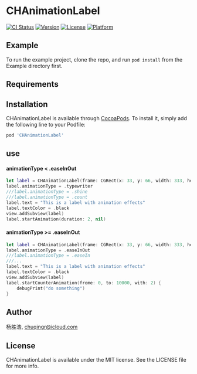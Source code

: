 # CHAnimationLabel

[![CI Status](https://img.shields.io/travis/杨胜浩/CHAnimationLabel.svg?style=flat)](https://travis-ci.org/杨胜浩/CHAnimationLabel)
[![Version](https://img.shields.io/cocoapods/v/CHAnimationLabel.svg?style=flat)](https://cocoapods.org/pods/CHAnimationLabel)
[![License](https://img.shields.io/cocoapods/l/CHAnimationLabel.svg?style=flat)](https://cocoapods.org/pods/CHAnimationLabel)
[![Platform](https://img.shields.io/cocoapods/p/CHAnimationLabel.svg?style=flat)](https://cocoapods.org/pods/CHAnimationLabel)

## Example

To run the example project, clone the repo, and run `pod install` from the Example directory first.

## Requirements

## Installation

CHAnimationLabel is available through [CocoaPods](https://cocoapods.org). To install
it, simply add the following line to your Podfile:

```ruby
pod 'CHAnimationLabel'
```

## use
#### animationType < .easeInOut
```swift
let label = CHAnimationLabel(frame: CGRect(x: 33, y: 66, width: 333, height: 133))
label.animationType = .typewriter
///label.animationType = .shine
///label.animationType = .count
label.text = "This is a label with animation effects"
label.textColor = .black
view.addSubview(label)
label.startAnimation(duration: 2, nil)
```
#### animationType >= .easeInOut
```swift
let label = CHAnimationLabel(frame: CGRect(x: 33, y: 66, width: 333, height: 133))
label.animationType = .easeInOut
///label.animationType = .easeIn
///...
label.text = "This is a label with animation effects"
label.textColor = .black
view.addSubview(label)
label.startCounterAnimation(frome: 0, to: 10000, with: 2) {
	debugPrint("do something")
}
```

## Author

杨胜浩, chuqingr@icloud.com

## License

CHAnimationLabel is available under the MIT license. See the LICENSE file for more info.
